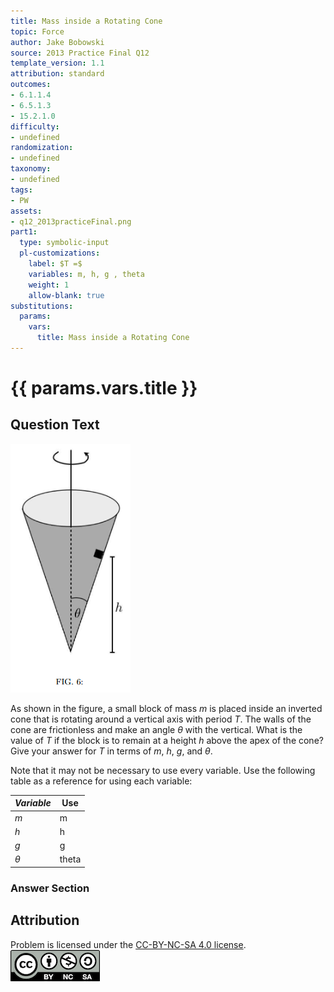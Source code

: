 ```yaml
---
title: Mass inside a Rotating Cone
topic: Force
author: Jake Bobowski
source: 2013 Practice Final Q12
template_version: 1.1
attribution: standard
outcomes:
- 6.1.1.4
- 6.5.1.3
- 15.2.1.0
difficulty:
- undefined
randomization:
- undefined
taxonomy:
- undefined
tags:
- PW
assets:
- q12_2013practiceFinal.png
part1:
  type: symbolic-input
  pl-customizations:
    label: $T =$
    variables: m, h, g , theta
    weight: 1
    allow-blank: true
substitutions:
  params:
    vars:
      title: Mass inside a Rotating Cone
---
```

# {{ params.vars.title }}

## Question Text

![An inverted cone whose walls make an angle theta with the vertical axis. The vertical height measured from the pointed end is h.](q12_2013practiceFinal.png)

As shown in the figure, a small block of mass $m$ is placed inside an inverted cone that is rotating around a vertical axis with period $T$. The walls of the cone are frictionless and make an angle $\theta$ with the vertical.  What is the value of $T$ if the block is to remain at a height $h$ above the apex of the cone? Give  your answer for $T$ in terms of $m$, $h$, $g$, and $\theta$.

Note that it may not be necessary to use every variable. Use the following table as a reference for using each variable:

| $Variable$ | Use   |
|----------|-------|
| $m$  | m  |
| $h$  | h  |
| $g$      | g     |
| $\theta$ | theta |

### Answer Section

## Attribution

Problem is licensed under the [CC-BY-NC-SA 4.0 license](https://creativecommons.org/licenses/by-nc-sa/4.0/).<br> ![The Creative Commons 4.0 license requiring attribution-BY, non-commercial-NC, and share-alike-SA license.](https://raw.githubusercontent.com/firasm/bits/master/by-nc-sa.png)